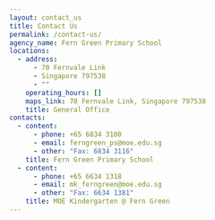 ```yaml
---
layout: contact_us
title: Contact Us
permalink: /contact-us/
agency_name: Fern Green Primary School
locations:
  - address:
      - 70 Fernvale Link
      - Singapore 797538
      - ""
    operating_hours: []
    maps_link: 70 Fernvale Link, Singapore 797538
    title: General Office
contacts:
  - content:
      - phone: +65 6834 3100
      - email: ferngreen_ps@moe.edu.sg
      - other: "Fax: 6834 3116"
    title: Fern Green Primary School
  - content:
      - phone: +65 6634 1318
      - email: mk_ferngreen@moe.edu.sg
      - other: "Fax: 6634 1381"
    title: MOE Kindergarten @ Fern Green
---
```

